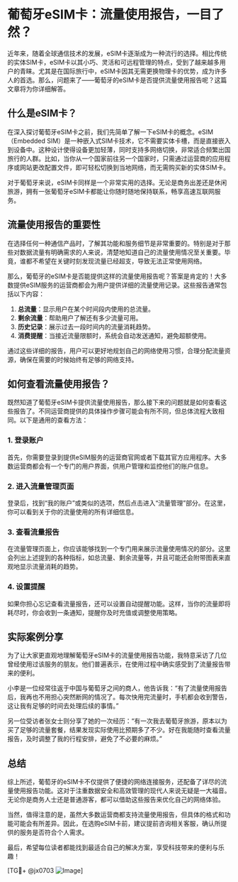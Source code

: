 # 葡萄牙eSIM卡：流量使用报告，一目了然？

近年来，随着全球通信技术的发展，eSIM卡逐渐成为一种流行的选择。相比传统的实体SIM卡，eSIM卡以其小巧、灵活和可远程管理的特点，受到了越来越多用户的青睐。尤其是在国际旅行中，eSIM卡因其无需更换物理卡的优势，成为许多人的首选。那么，问题来了——葡萄牙的eSIM卡是否提供流量使用报告呢？这篇文章将为你详细解答。

## 什么是eSIM卡？

在深入探讨葡萄牙eSIM卡之前，我们先简单了解一下eSIM卡的概念。eSIM（Embedded SIM）是一种嵌入式SIM卡技术，它不需要实体卡槽，而是直接嵌入到设备中。这种设计使得设备更加轻薄，同时支持多网络切换，非常适合频繁出国旅行的人群。比如，当你从一个国家前往另一个国家时，只需通过运营商的应用程序或网站更改配置文件，即可轻松切换到当地网络，而无需购买新的实体SIM卡。

对于葡萄牙来说，eSIM卡同样是一个非常实用的选择。无论是商务出差还是休闲旅游，拥有一张葡萄牙eSIM卡都能让你随时随地保持联系，畅享高速互联网服务。

## 流量使用报告的重要性

在选择任何一种通信产品时，了解其功能和服务细节是非常重要的。特别是对于那些对数据流量有明确需求的人来说，清楚地知道自己的流量使用情况至关重要。毕竟，谁都不希望在关键时刻发现流量已经超支，导致无法正常使用网络。

那么，葡萄牙的eSIM卡是否能提供这样的流量使用报告呢？答案是肯定的！大多数提供eSIM服务的运营商都会为用户提供详细的流量使用记录。这些报告通常包括以下内容：

1. **总流量**：显示用户在某个时间段内使用的总流量。
2. **剩余流量**：帮助用户了解还有多少流量可用。
3. **历史记录**：展示过去一段时间内的流量消耗趋势。
4. **消费提醒**：当接近流量限额时，系统会自动发送通知，避免超额使用。

通过这些详细的报告，用户可以更好地规划自己的网络使用习惯，合理分配流量资源，确保在需要的时候始终有足够的网络支持。

## 如何查看流量使用报告？

既然知道了葡萄牙eSIM卡提供流量使用报告，那么接下来的问题就是如何查看这些报告了。不同运营商提供的具体操作步骤可能会有所不同，但总体流程大致相同。以下是通用的查看方法：

### 1. 登录账户
首先，你需要登录到提供eSIM服务的运营商官网或者下载其官方应用程序。大多数运营商都会有一个专门的用户界面，供用户管理和监控他们的账户信息。

### 2. 进入流量管理页面
登录后，找到“我的账户”或类似的选项，然后点击进入“流量管理”部分。在这里，你可以看到关于你的流量使用的所有详细信息。

### 3. 查看流量报告
在流量管理页面上，你应该能够找到一个专门用来展示流量使用情况的部分。这里会列出上述提到的各种指标，如总流量、剩余流量等，并且可能还会附带图表来直观地显示流量消耗的趋势。

### 4. 设置提醒
如果你担心忘记查看流量报告，还可以设置自动提醒功能。这样，当你的流量即将耗尽时，你会收到一条通知，提醒你及时充值或调整使用策略。

## 实际案例分享

为了让大家更直观地理解葡萄牙eSIM卡的流量使用报告功能，我特意采访了几位曾经使用过该服务的朋友。他们普遍表示，在使用过程中确实感受到了流量报告带来的便利。

小李是一位经常往返于中国与葡萄牙之间的商人，他告诉我：“有了流量使用报告后，我再也不用担心突然断网的情况了。每次快用完流量时，手机都会收到警告，这让我有足够的时间去处理后续的事情。”

另一位受访者张女士则分享了她的一次经历：“有一次我去葡萄牙旅游，原本以为买了足够的流量套餐，结果发现实际使用比预期多了不少。好在我能随时查看流量报告，及时调整了我的行程安排，避免了不必要的麻烦。”

## 总结

综上所述，葡萄牙的eSIM卡不仅提供了便捷的网络连接服务，还配备了详尽的流量使用报告功能。这对于注重数据安全和高效管理的现代人来说无疑是一大福音。无论你是商务人士还是普通游客，都可以借助这些报告来优化自己的网络体验。

当然，值得注意的是，虽然大多数运营商都支持流量使用报告，但具体的格式和功能可能会有所差异。因此，在选购eSIM卡前，建议提前咨询相关客服，确认所提供的服务是否符合个人需求。

最后，希望每位读者都能找到最适合自己的解决方案，享受科技带来的便利与乐趣！

[TG💪+ @jx0703 ![Image](https://github.com/user-attachments/assets/dbca1d08-cadb-493c-b0ec-ad6f7a83f270)]